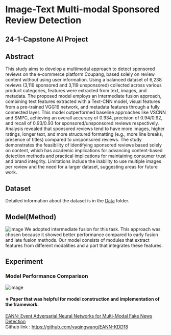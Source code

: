 # Image-Text Multi-modal Sponsored Review Detection
##  24-1-Capstone AI Project

## Abstract
This study aims to develop a multimodal approach to detect sponsored reviews on the e-commerce platform Coupang, based solely on review content without using user information. Using a balanced dataset of 6,238 reviews (3,119 sponsored and 3,119 unsponsored) collected across various product categories, features were extracted from text, images, and metadata. The proposed model employs an intermediate fusion approach, combining text features extracted with a Text-CNN model, visual features from a pre-trained VGG19 network, and metadata features through a fully connected layer. This model outperformed baseline approaches like VSCNN and SMPC, achieving an overall accuracy of 0.934, precision of 0.94/0.92, and recall of 0.93/0.93 for sponsored/unsponsored reviews respectively. Analysis revealed that sponsored reviews tend to have more images, higher ratings, longer text, and more structured formatting (e.g., more line breaks, presence of titles) compared to unsponsored reviews. The study demonstrates the feasibility of identifying sponsored reviews based solely on content, which has academic implications for advancing content-based detection methods and practical implications for maintaining consumer trust and brand integrity. Limitations include the inability to use multiple images per review and the need for a larger dataset, suggesting areas for future work.

## Dataset
Detailed information about the dataset is in the [Data](https://github.com/Kim-Bogeun/24-1-Capstone/tree/main/Data) folder.

## Model(Method)
![image](https://github.com/Kim-Bogeun/24-1-Capstone/assets/127417159/70c1ab9a-d850-43cd-a7d4-2158f6870776)
We adopted intermediate fusion for this task. This approach was chosen because it showed better performance compared to early fusion and late fusion methods. Our model consists of modules that extract features from different modalities and a part that integrates these features.

## Experiment
### Model Performance Comparison
![image](https://github.com/Kim-Bogeun/24-1-Capstone/assets/127417159/1a22a4d6-b672-477f-813f-b3113d309e85)




   
#### ※ Paper that was helpful for model construction and implementation of the framework.
[EANN: Event Adversarial Neural Networks for Multi-Modal Fake News Detection](https://dl.acm.org/citation.cfm?id=3219819.3219903)     
Github link : https://github.com/yaqingwang/EANN-KDD18

